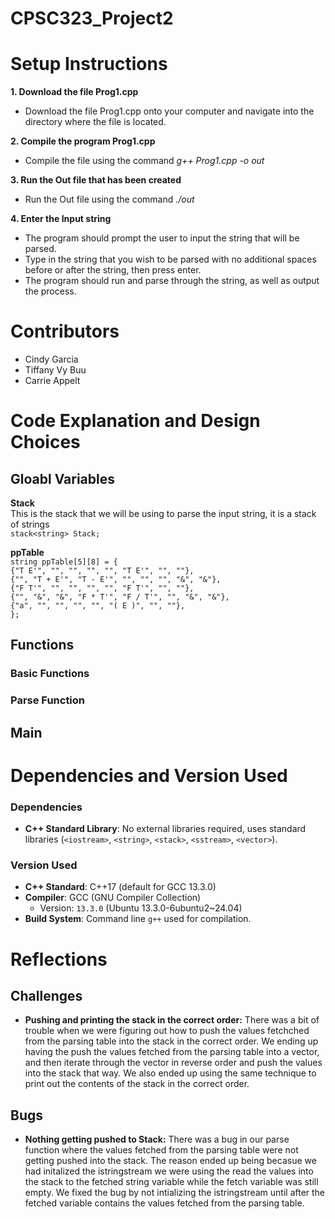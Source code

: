 # CPSC323_Project2


# Setup Instructions

**1. Download the file Prog1.cpp**
   - Download the file Prog1.cpp onto your computer and navigate into the directory where the file is located.
   
**2. Compile the program Prog1.cpp**
   - Compile the file using the command *g++ Prog1.cpp -o out*
     
**3. Run the Out file that has been created**
   - Run the Out file using the command *./out*

**4. Enter the Input string**
   - The program should prompt the user to input the string that will be parsed.
   - Type in the string that you wish to be parsed with no additional spaces before or after the string, then press enter.
   - The program should run and parse through the string, as well as output the process.


# Contributors
* Cindy Garcia
* Tiffany Vy Buu
* Carrie Appelt

# Code Explanation and Design Choices

## Gloabl Variables
**Stack**  
This is the stack that we will be using to parse the input string, it is a stack of strings  
```stack<string> Stack;```  

**ppTable**  
```string ppTable[5][8] = {```  
```{"T E'", "", "", "", "", "T E'", "", ""},```  
```{"", "T + E'", "T - E'", "", "", "", "&", "&"},```  
```{"F T'", "", "", "", "", "F T'", "", ""},```  
```{"", "&", "&", "F * T'", "F / T'", "", "&", "&"},```  
```{"a", "", "", "", "", "( E )", "", ""},```  
```};```

## Functions
### Basic Functions

### Parse Function

## Main

# Dependencies and Version Used

### Dependencies

- **C++ Standard Library**: No external libraries required, uses standard libraries (`<iostream>`, `<string>`, `<stack>`, `<sstream>`, `<vector>`).

### Version Used

- **C++ Standard**: C++17 (default for GCC 13.3.0)
- **Compiler**: GCC (GNU Compiler Collection)
    - Version: `13.3.0` (Ubuntu 13.3.0-6ubuntu2~24.04)
- **Build System**: Command line `g++` used for compilation.

# Reflections

## Challenges
- **Pushing and printing the stack in the correct order:** There was a bit of trouble when we were figuring out how to push the values fetchched from the parsing table into the stack in the correct order. We ending up having the push the values fetched from the parsing table into a vector, and then iterate through the vector in reverse order and push the values into the stack that way. We also ended up using the same technique to print out the contents of the stack in the correct order.

## Bugs
- **Nothing getting pushed to Stack:** There was a bug in our parse function where the values fetched from the parsing table were not getting pushed into the stack. The reason ended up being becasue we had initalized the istringstream we were using the read the values into the stack to the fetched string variable while the fetch variable was still empty. We fixed the bug by not intializing the istringstream until after the fetched variable contains the values fetched from the parsing table.
